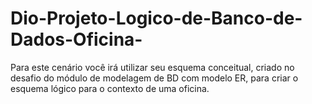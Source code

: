 # Dio-Projeto-Logico-de-Banco-de-Dados-Oficina-
Para este cenário você irá utilizar seu esquema conceitual, criado no desafio do módulo de modelagem de BD com modelo ER, para criar o esquema lógico para o contexto de uma oficina.
